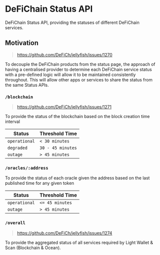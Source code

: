# DeFiChain Status API

DeFiChain Status API, providing the statuses of different DeFiChain services.


## Motivation
> https://github.com/DeFiCh/jellyfish/issues/1270

To decouple the DeFiChain products from the status page, the approach of having a centralised provider to determine each DeFiChain service status with a pre-defined logic will allow it to be maintained consistently throughout. This will allow other apps or services to share the status from the same Status APIs.

### `/blockchain`
>https://github.com/DeFiCh/jellyfish/issues/1271

To provide the status of the blockchain based on the block creation time interval

| Status             | Threshold Time    |
|--------------------|-------------------|
| `operational`      | `< 30 minutes`    |
| `degraded`         | `30 - 45 minutes` |
| `outage`           | `> 45 minutes`    |

### `/oracles/:address`

To provide the status of each oracle given the address based on the last published time for any given token


| Status             | Threshold Time   |
|--------------------|------------------|
| `operational`      | `<= 45 minutes`  |
| `outage`           | `> 45 minutes`   |

 
### `/overall`
>https://github.com/DeFiCh/jellyfish/issues/1274

To provide the aggregated status of all services required by Light Wallet & Scan (Blockchain & Ocean).


